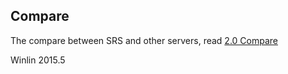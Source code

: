 ## Compare

The compare between SRS and other servers, read [2.0 Compare](https://github.com/ossrs/srs/tree/2.0release#compare)

Winlin 2015.5

